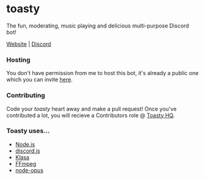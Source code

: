 # toasty
The fun, moderating, music playing and delicious multi-purpose Discord bot!

[Website](https://toastybot.com) |
[Discord](https://discord.gg/sKCDdfp)

### Hosting
You don't have permission from me to host this bot, it's already a public one which you can invite [here](https://discordapp.com/oauth2/authorize?client_id=208946600620326912&scope=bot&permissions=8).

### Contributing
Code your *toasty* heart away and make a pull request! Once you've contributed a lot, you will recieve a Contributors role @ [Toasty HQ](https://toasty.xyz/hq).

### Toasty uses...
- [Node.js](https://nodejs.org)
- [discord.js](https://github.com/discordjs/discord.js)
- [Klasa](https://github.com/diiscordjs/discord.js-commando)
- [FFmpeg](https://ffmpeg.org)
- [node-opus](https://github.com/Rantanen/node-opus)
